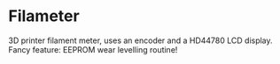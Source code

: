 # Filameter
3D printer filament meter, uses an encoder and a HD44780 LCD display.
Fancy feature: EEPROM wear levelling routine!

